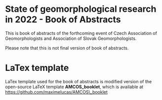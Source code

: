 # State of geomorphological research in 2022 - Book of Abstracts 

This is book of abstracts of the forthcoming event of  Czech Association of Geomorphologists and Association of Slovak Geomorphologists. 

Please note that this is not final version of book of abstracts.

# LaTex template 
LaTex template used for the book of abstracts is modified version of the open-source LaTeX template **AMCOS_booklet**, which is available at https://github.com/maximelucas/AMCOS\_booklet  


